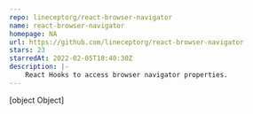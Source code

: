 ```yaml
---
repo: lineceptorg/react-browser-navigator
name: react-browser-navigator
homepage: NA
url: https://github.com/lineceptorg/react-browser-navigator
stars: 23
starredAt: 2022-02-05T18:40:30Z
description: |-
    React Hooks to access browser navigator properties.
---
```


[object Object]
